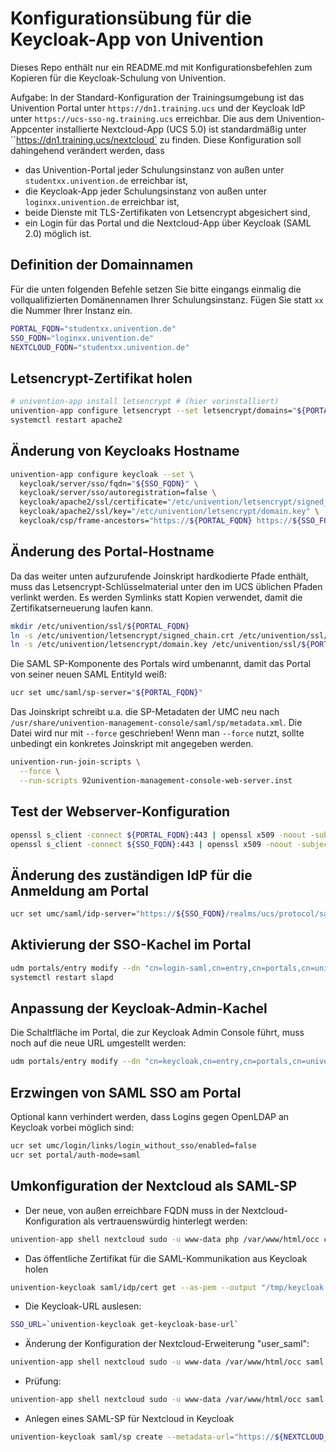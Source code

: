 # Konfigurationsübung für die Keycloak-App von Univention

Dieses Repo enthält nur ein README.md mit Konfigurationsbefehlen zum Kopieren für die Keycloak-Schulung von Univention.

Aufgabe: In der Standard-Konfiguration der Trainingsumgebung ist das Univention Portal unter ``https://dn1.training.ucs`` und der Keycloak IdP unter ``https://ucs-sso-ng.training.ucs`` erreichbar.
Die aus dem Univention-Appcenter installierte Nextcloud-App (UCS 5.0) ist standardmäßig unter ``https://dn1.training.ucs/nextcloud` zu finden.
Diese Konfiguration soll dahingehend verändert werden, dass

* das Univention-Portal jeder Schulungsinstanz von außen unter ``studentxx.univention.de`` erreichbar ist,
* die Keycloak-App jeder Schulungsinstanz von außen unter ``loginxx.univention.de`` erreichbar ist,
* beide Dienste mit TLS-Zertifikaten von Letsencrypt abgesichert sind,
* ein Login für das Portal und die Nextcloud-App über Keycloak (SAML 2.0) möglich ist.

## Definition der Domainnamen

Für die unten folgenden Befehle setzen Sie bitte eingangs einmalig die vollqualifizierten Domänennamen Ihrer Schulungsinstanz.
Fügen Sie statt `xx` die Nummer Ihrer Instanz ein.

```bash
PORTAL_FQDN="studentxx.univention.de"
SSO_FQDN="loginxx.univention.de"
NEXTCLOUD_FQDN="studentxx.univention.de"
```

## Letsencrypt-Zertifikat holen

```bash
# univention-app install letsencrypt # (hier vorinstalliert)
univention-app configure letsencrypt --set letsencrypt/domains="${PORTAL_FQDN} ${SSO_FQDN}" letsencrypt/services/apache2=True
systemctl restart apache2
```

## Änderung von Keycloaks Hostname

```bash
univention-app configure keycloak --set \
  keycloak/server/sso/fqdn="${SSO_FQDN}" \
  keycloak/server/sso/autoregistration=false \
  keycloak/apache2/ssl/certificate="/etc/univention/letsencrypt/signed_chain.crt" \
  keycloak/apache2/ssl/key="/etc/univention/letsencrypt/domain.key" \
  keycloak/csp/frame-ancestors="https://${PORTAL_FQDN} https://${SSO_FQDN}"
```

## Änderung des Portal-Hostname

Da das weiter unten aufzurufende Joinskript hardkodierte Pfade enthält, muss das Letsencrypt-Schlüsselmaterial unter den im UCS üblichen Pfaden verlinkt werden.
Es werden Symlinks statt Kopien verwendet, damit die Zertifikatserneuerung laufen kann.

```bash
mkdir /etc/univention/ssl/${PORTAL_FQDN}
ln -s /etc/univention/letsencrypt/signed_chain.crt /etc/univention/ssl/${PORTAL_FQDN}/cert.pem
ln -s /etc/univention/letsencrypt/domain.key /etc/univention/ssl/${PORTAL_FQDN}/private.key
```

Die SAML SP-Komponente des Portals wird umbenannt, damit das Portal von seiner neuen SAML EntityId weiß:

```bash
ucr set umc/saml/sp-server="${PORTAL_FQDN}"
```

Das Joinskript schreibt u.a. die SP-Metadaten der UMC neu nach `/usr/share/univention-management-console/saml/sp/metadata.xml`.
Die Datei wird nur mit `--force` geschrieben! Wenn man `--force` nutzt, sollte unbedingt ein konkretes Joinskript mit angegeben werden.

```bash
univention-run-join-scripts \
  --force \
  --run-scripts 92univention-management-console-web-server.inst
```

## Test der Webserver-Konfiguration

```bash
openssl s_client -connect ${PORTAL_FQDN}:443 | openssl x509 -noout -subject -issuer
openssl s_client -connect ${SSO_FQDN}:443 | openssl x509 -noout -subject -issuer
```

## Änderung des zuständigen IdP für die Anmeldung am Portal

```bash
ucr set umc/saml/idp-server="https://${SSO_FQDN}/realms/ucs/protocol/saml/descriptor"
```

## Aktivierung der SSO-Kachel im Portal

```bash
udm portals/entry modify --dn "cn=login-saml,cn=entry,cn=portals,cn=univention,$(ucr get ldap/base)" --set activated=TRUE
systemctl restart slapd
```

## Anpassung der Keycloak-Admin-Kachel

Die Schaltfläche im Portal, die zur Keycloak Admin Console führt, muss noch auf die neue URL umgestellt werden:

```bash
udm portals/entry modify --dn "cn=keycloak,cn=entry,cn=portals,cn=univention,dc=training,dc=ucs" --set link="en_US https://${SSO_FQDN}/admin/"
```

## Erzwingen von SAML SSO am Portal

Optional kann verhindert werden, dass Logins gegen OpenLDAP an Keycloak vorbei möglich sind:

```bash
ucr set umc/login/links/login_without_sso/enabled=false
ucr set portal/auth-mode=saml
```

## Umkonfiguration der Nextcloud als SAML-SP

* Der neue, von außen erreichbare FQDN muss in der Nextcloud-Konfiguration als vertrauenswürdig hinterlegt werden:

```bash
univention-app shell nextcloud sudo -u www-data php /var/www/html/occ config:system:set trusted_domains 2 --value ${NEXTCLOUD_FQDN}
```

* Das öffentliche Zertifikat für die SAML-Kommunikation aus Keycloak holen

```bash
univention-keycloak saml/idp/cert get --as-pem --output "/tmp/keycloak.cert"
```

* Die Keycloak-URL auslesen:

```bash
SSO_URL=`univention-keycloak get-keycloak-base-url`
```

* Änderung der Konfiguration der Nextcloud-Erweiterung "user_saml":

```bash
univention-app shell nextcloud sudo -u www-data /var/www/html/occ saml:config:set --idp-x509cert="$(cat /tmp/keycloak.cert)" --general-uid_mapping="uid" --idp-singleLogoutService.url="${SSO_URL}/realms/ucs/protocol/saml" --idp-singleSignOnService.url="${SSO_URL}/realms/ucs/protocol/saml" --idp-entityId="${SSO_URL}/realms/ucs" 1
```

* Prüfung:

```bash
univention-app shell nextcloud sudo -u www-data /var/www/html/occ saml:config:get
```

* Anlegen eines SAML-SP für Nextcloud in Keycloak
```bash
univention-keycloak saml/sp create --metadata-url="https://${NEXTCLOUD_FQDN}/nextcloud/apps/user_saml/saml/metadata" --role-mapping-single-value
```
